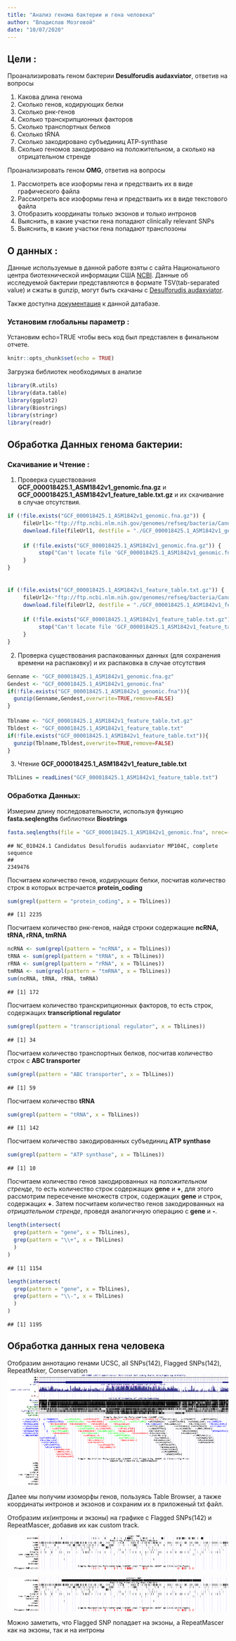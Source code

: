```yaml
---
title: "Анализ генома бактерии и гена человека"
author: "Владислав Мозговой"
date: "10/07/2020"
---
```


## Цели : 

Проанализировать геном бактерии **Desulforudis audaxviator**, ответив на вопросы

1. Какова длина генома
2. Сколько генов, кодирующих белки
3. Сколько рнк-генов
4. Сколько транскрипционных факторов
5. Сколько транспортных белков
6. Сколько tRNA
7. Сколько закодировано субъединиц ATP-synthase
8. Сколько геномов закодировано на положительном, а сколько на отрицательном стренде

Проанализировать геном **OMG**, ответив на вопросы

1. Рассмотреть все изоформы гена и предстваить их в виде графического файла
2. Рассмотреть все изоформы гена и предстваить их в виде текстового файла
3. Отобразить координаты только экзонов и только интронов
4. Выяснить, в какие участки гена попадают clinically relevant SNPs
5. Выяснить, в какие участки гена попадают транспозоны

## О данных :

Данные используемые в данной работе взяты с сайта Национального центра биотехнической информации США [NCBI](https://www.ncbi.nlm.nih.gov/).
Данные об исследуемой бактерии представляются в формате TSV(tab-separated value) и сжаты в gunzip, могут быть скачаны с 
[Desulforudis audaxviator](ftp://ftp.ncbi.nlm.nih.gov/genomes/refseq/bacteria/Candidatus_Desulforudis_audaxviator/).

Также доступна [документация](ftp://ftp.ncbi.nlm.nih.gov/genomes/refseq/bacteria/Candidatus_Desulforudis_audaxviator/README.txt) к данной датабазе.


### Установим глобальны параметр :

Установим echo=TRUE чтобы весь код был представлен в финальном отчете.


```r
knitr::opts_chunk$set(echo = TRUE)
```

Загрузка библиотек необходимых в анализе


```r
library(R.utils)
library(data.table)
library(ggplot2)
library(Biostrings)
library(stringr)
library(readr)
```

## Обработка Данных генома бактерии:

### Скачивание и Чтение :

1. Проверка существования **GCF_000018425.1_ASM1842v1_genomic.fna.gz** и **GCF_000018425.1_ASM1842v1_feature_table.txt.gz** и их скачивание в случае отсутствия.


```r
if (!file.exists("GCF_000018425.1_ASM1842v1_genomic.fna.gz")) {
     fileUrl1<-"ftp://ftp.ncbi.nlm.nih.gov/genomes/refseq/bacteria/Candidatus_Desulforudis_audaxviator/latest_assembly_versions/GCF_000018425.1_ASM1842v1/GCF_000018425.1_ASM1842v1_genomic.fna.gz"
     download.file(fileUrl1, destfile = "./GCF_000018425.1_ASM1842v1_genomic.fna.gz")
     
     if (!file.exists("GCF_000018425.1_ASM1842v1_genomic.fna.gz")) {
          stop("Can't locate file 'GCF_000018425.1_ASM1842v1_genomic.fna.gz'!")
     }
}


if (!file.exists("GCF_000018425.1_ASM1842v1_feature_table.txt.gz")) {
     fileUrl2<-"ftp://ftp.ncbi.nlm.nih.gov/genomes/refseq/bacteria/Candidatus_Desulforudis_audaxviator/latest_assembly_versions/GCF_000018425.1_ASM1842v1/GCF_000018425.1_ASM1842v1_feature_table.txt.gz"
     download.file(fileUrl2, destfile = "./GCF_000018425.1_ASM1842v1_feature_table.txt.gz")
     
     if (!file.exists("GCF_000018425.1_ASM1842v1_feature_table.txt.gz")) {
          stop("Can't locate file 'GCF_000018425.1_ASM1842v1_feature_table.txt.gz'!")
     }
}
```

2. Проверка существования распакованных данных (для сохранения времени на распаковку) и их распаковка в случае отсутствия


```r
Genname <- "GCF_000018425.1_ASM1842v1_genomic.fna.gz"
Gendest <- "GCF_000018425.1_ASM1842v1_genomic.fna"
if(!file.exists("GCF_000018425.1_ASM1842v1_genomic.fna")){
  gunzip(Genname,Gendest,overwrite=TRUE,remove=FALSE)
}

Tblname <- "GCF_000018425.1_ASM1842v1_feature_table.txt.gz"
Tbldest <- "GCF_000018425.1_ASM1842v1_feature_table.txt"
if(!file.exists("GCF_000018425.1_ASM1842v1_feature_table.txt")){
  gunzip(Tblname,Tbldest,overwrite=TRUE,remove=FALSE)
}
```

3. Чтение **GCF_000018425.1_ASM1842v1_feature_table.txt**

```r
TblLines = readLines("GCF_000018425.1_ASM1842v1_feature_table.txt")
```

### Обработка Данных:
Измерим длину последовательности, используя функцию **fasta.seqlengths** библиотеки **Biostrings**

```r
fasta.seqlengths(file = "GCF_000018425.1_ASM1842v1_genomic.fna", nrec=-1L, skip=0L, seek.first.rec=FALSE, seqtype="B", use.names=TRUE)
```

```
## NC_010424.1 Candidatus Desulforudis audaxviator MP104C, complete sequence 
##                                                                   2349476
```

Посчитаем количество генов, кодирующих белки, посчитав количество строк в которых встречается **protein_coding**

```r
sum(grepl(pattern = "protein_coding", x = TblLines))
```

```
## [1] 2235
```

Посчитаем количество рнк-генов, найдя строки содержащие **ncRNA, tRNA, rRNA, tmRNA**

```r
ncRNA <- sum(grepl(pattern = "ncRNA", x = TblLines))
tRNA <- sum(grepl(pattern = "tRNA", x = TblLines))
rRNA <- sum(grepl(pattern = "rRNA", x = TblLines))
tmRNA <- sum(grepl(pattern = "tmRNA", x = TblLines))
sum(ncRNA, tRNA, rRNA, tmRNA)
```

```
## [1] 172
```

Посчитаем количество транскрипционных факторов, то есть строк, содержащих **transcriptional regulator**

```r
sum(grepl(pattern = "transcriptional regulator", x = TblLines))
```

```
## [1] 34
```

Посчитаем количество транспортных белков, посчитав количество строк с **ABC transporter**

```r
sum(grepl(pattern = "ABC transporter", x = TblLines))
```

```
## [1] 59
```

Посчитаем количество **tRNA**

```r
sum(grepl(pattern = "tRNA", x = TblLines))
```

```
## [1] 142
```

Посчитаем количество закодированных субъединиц **ATP synthase**

```r
sum(grepl(pattern = "ATP synthase", x = TblLines))
```

```
## [1] 10
```

Посчитаем количество генов закодированных на *положительном стренде*, то есть количество строк содержащих **gene** и **+**, для этого рассмотрим пересечение множеств строк, содержащих **gene** и строк, содержащих **+**.
Затем посчитаем количество генов закодированных на *отрицательном стренде*, проведя аналогичную операцию с **gene** и **-**.

```r
length(intersect(
  grep(pattern = "gene", x = TblLines),
  grep(pattern = "\\+", x = TblLines)
  )
)
```

```
## [1] 1154
```

```r
length(intersect(
  grep(pattern = "gene", x = TblLines),
  grep(pattern = "\\-", x = TblLines)
  )
)
```

```
## [1] 1195
```


## Обработка данных гена человека

Отобразим аннотацию генами UCSC, all SNPs(142), Flagged SNPs(142), RepeatMsker, Conservation
![указанные аннотации](Pics/Pic1.png)

Далее мы получим изоморфы генов, пользуясь Table Browser, а также координаты интронов и экзонов и сохраним их в приложеный txt файл. 

Отобразим их(интроны и экзоны) на графике с Flagged SNPs(142) и RepeatMascer, добавив их как custom track.

![Экзоны](Pics/Exones.png)


![Интроны](Pics/Introns.png)

Можно заметить, что Flagged SNP попадает на экзоны, а RepeatMascer как на экзоны, так и на интроны


